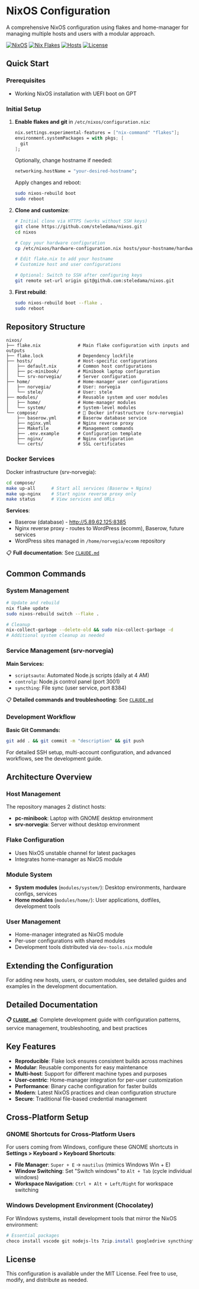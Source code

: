 # NixOS Configuration

A comprehensive NixOS configuration using flakes and home-manager for managing multiple hosts and users with a modular approach.

[![NixOS](<https://img.shields.io/badge/NixOS-24.11%20(unstable)-blue.svg?logo=nixos&logoColor=white>)](https://nixos.org)
[![Nix Flakes](https://img.shields.io/badge/Nix-Flakes-blue.svg?logo=nixos&logoColor=white)](https://nixos.wiki/wiki/Flakes)
[![Hosts](https://img.shields.io/badge/Hosts-2-green.svg)](#host-management)
[![License](https://img.shields.io/badge/License-MIT-green.svg)](#license)

## Quick Start

### Prerequisites

- Working NixOS installation with UEFI boot on GPT

### Initial Setup

1. **Enable flakes and git** in `/etc/nixos/configuration.nix`:

   ```nix
   nix.settings.experimental-features = ["nix-command" "flakes"];
   environment.systemPackages = with pkgs; [
     git
   ];
   ```

   Optionally, change hostname if needed:

   ```nix
   networking.hostName = "your-desired-hostname";
   ```

   Apply changes and reboot:

   ```bash
   sudo nixos-rebuild boot
   sudo reboot
   ```

2. **Clone and customize**:

   ```bash
   # Initial clone via HTTPS (works without SSH keys)
   git clone https://github.com/steledama/nixos.git
   cd nixos

   # Copy your hardware configuration
   cp /etc/nixos/hardware-configuration.nix hosts/your-hostname/hardware.nix

   # Edit flake.nix to add your hostname
   # Customize host and user configurations

   # Optional: Switch to SSH after configuring keys
   git remote set-url origin git@github.com:steledama/nixos.git
   ```

3. **First rebuild**:
   ```bash
   sudo nixos-rebuild boot --flake .
   sudo reboot
   ```

## Repository Structure

```
nixos/
├── flake.nix              # Main flake configuration with inputs and outputs
├── flake.lock             # Dependency lockfile
├── hosts/                 # Host-specific configurations
│   ├── default.nix        # Common host configurations
│   ├── pc-minibook/       # Minibook laptop configuration
│   └── srv-norvegia/      # Server configuration
├── home/                  # Home-manager user configurations
│   ├── norvegia/          # User: norvegia
│   └── stele/             # User: stele
├── modules/               # Reusable system and user modules
│   ├── home/              # Home-manager modules
│   └── system/            # System-level modules
└── compose/               # 🐳 Docker infrastructure (srv-norvegia)
    ├── baserow.yml        # Baserow database service
    ├── nginx.yml          # Nginx reverse proxy
    ├── Makefile           # Management commands
    ├── .env.example       # Configuration template
    ├── nginx/             # Nginx configuration
    └── certs/             # SSL certificates
```

### Docker Services

Docker infrastructure (srv-norvegia):

```bash
cd compose/
make up-all      # Start all services (Baserow + Nginx)
make up-nginx    # Start nginx reverse proxy only
make status      # View services and URLs
```

**Services**:
- Baserow (database) - http://5.89.62.125:8385
- Nginx reverse proxy - routes to WordPress (ecomm), Baserow, future services
- WordPress sites managed in `/home/norvegia/ecomm` repository

📋 **Full documentation**: See [`CLAUDE.md`](CLAUDE.md#docker-compose-infrastructure)

## Common Commands

### System Management

```bash
# Update and rebuild
nix flake update
sudo nixos-rebuild switch --flake .

# Cleanup
nix-collect-garbage --delete-old && sudo nix-collect-garbage -d
# Additional system cleanup as needed
```

### Service Management (srv-norvegia)

**Main Services:**

- `scriptsauto`: Automated Node.js scripts (daily at 4 AM)
- `controlp`: Node.js control panel (port 3001)
- `syncthing`: File sync (user service, port 8384)

📋 **Detailed commands and troubleshooting**: See [`CLAUDE.md`](CLAUDE.md#service-management-srv-norvegia)

### Development Workflow

**Basic Git Commands:**

```bash
git add . && git commit -m "description" && git push
```

For detailed SSH setup, multi-account configuration, and advanced workflows, see the development guide.

## Architecture Overview

### Host Management

The repository manages 2 distinct hosts:

- **pc-minibook**: Laptop with GNOME desktop environment
- **srv-norvegia**: Server without desktop environment

### Flake Configuration

- Uses NixOS unstable channel for latest packages
- Integrates home-manager as NixOS module

### Module System

- **System modules** (`modules/system/`): Desktop environments, hardware configs, services
- **Home modules** (`modules/home/`): User applications, dotfiles, development tools

### User Management

- Home-manager integrated as NixOS module
- Per-user configurations with shared modules
- Development tools distributed via `dev-tools.nix` module

## Extending the Configuration

For adding new hosts, users, or custom modules, see detailed guides and examples in the development documentation.

## Detailed Documentation

**📋 [`CLAUDE.md`](CLAUDE.md)**: Complete development guide with configuration patterns, service management, troubleshooting, and best practices

## Key Features

- **Reproducible**: Flake lock ensures consistent builds across machines
- **Modular**: Reusable components for easy maintenance
- **Multi-host**: Support for different machine types and purposes
- **User-centric**: Home-manager integration for per-user customization
- **Performance**: Binary cache configuration for faster builds
- **Modern**: Latest NixOS practices and clean configuration structure
- **Secure**: Traditional file-based credential management

## Cross-Platform Setup

### GNOME Shortcuts for Cross-Platform Users

For users coming from Windows, configure these GNOME shortcuts in **Settings > Keyboard > Keyboard Shortcuts**:

- **File Manager**: `Super + E` → `nautilus` (mimics Windows Win + E)
- **Window Switching**: Set "Switch windows" to `Alt + Tab` (cycle individual windows)
- **Workspace Navigation**: `Ctrl + Alt + Left/Right` for workspace switching

### Windows Development Environment (Chocolatey)

For Windows systems, install development tools that mirror the NixOS environment:

```powershell
# Essential packages
choco install vscode git nodejs-lts 7zip.install googledrive syncthingtray windirstat usbimager obsidian libreoffice-fresh gimp inkscape foxitreader lazygit vivaldi -y
```

## License

This configuration is available under the MIT License. Feel free to use, modify, and distribute as needed.
